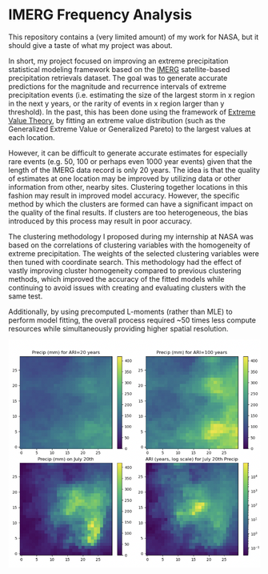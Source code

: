 # IMERG Frequency Analysis

This repository contains a (very limited amount) of my work for NASA, but it should give a taste of what my project was about. 

In short, my project focused on improving an extreme precipitation statistical modeling framework based on the [IMERG](https://gpm.nasa.gov/data/imerg) satellite-based precipitation retrievals dataset. The goal was to generate accurate predictions for the magnitude and recurrence intervals of extreme precipitation events (i.e. estimating the size of the largest storm in x region in the next y years, or the rarity of events in x region larger than y threshold). In the past, this has been done using the framework of [Extreme Value Theory](https://en.wikipedia.org/wiki/Extreme_value_theory), by fitting an extreme value distribution (such as the Generalized Extreme Value or Generalized Pareto) to the largest values at each location. 

However, it can be difficult to generate accurate estimates for especially rare events (e.g. 50, 100 or perhaps even 1000 year events) given that the length of the IMERG data record is only 20 years. The idea is that the quality of estimates at one location may be improved by utilizing data or other information from other, nearby sites. Clustering together locations in this fashion may result in improved model accuracy. However, the specific method by which the clusters are formed can have a significant impact on the quality of the final results. If clusters are too heterogeneous, the bias introduced by this process may result in poor accuracy.

The clustering methodology I proposed during my internship at NASA was based on the correlations of clustering variables with the homogeneity of extreme precipitation. The weights of the selected clustering variables were then tuned with coordinate search. This methodology had the effect of vastly improving cluster homogeneity compared to previous clustering methods, which improved the accuracy of the fitted models while continuing to avoid issues with creating and evaluating clusters with the same test.

Additionally, by using precomputed L-moments (rather than MLE) to perform model fitting, the overall process required ~50 times less compute resources while simultaneously providing higher spatial resolution. 

![](https://github.com/jxiong21029/IMERG-Frequency-Analysis/blob/main/zhengzhou_ari_plots.png)
